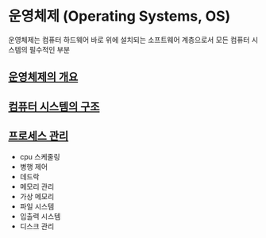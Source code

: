 # 운영체제 (Operating Systems, OS)

운영체제는 컴퓨터 하드웨어 바로 위에 설치되는 소프트웨어 계층으로서 모든 컴퓨터 시스템의 필수적인 부분


## [운영체제의 개요](OperatingSystem/01_운영체제의_개요.md)

## [컴퓨터 시스템의 구조](OperatingSystem/02_컴퓨터_시스템의_구조.md)

## [프로세스 관리](OperatingSystem/03_프로세스_관리.md)
- cpu 스케줄링
- 병행 제어
- 데드락
- 메모리 관리
- 가상 메모리
- 파일 시스템
- 입출력 시스템
- 디스크 관리